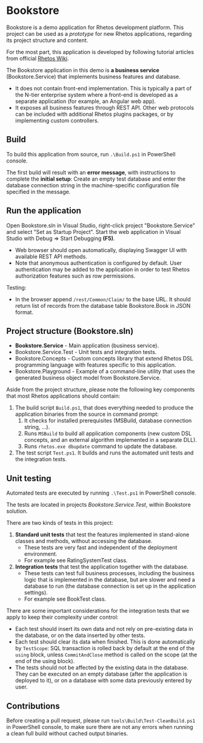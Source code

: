 # Bookstore

Bookstore is a demo application for Rhetos development platform.
This project can be used as a *prototype* for new Rhetos applications,
regarding its project structure and content.

For the most part, this application is developed by following tutorial articles
from official [Rhetos Wiki](https://github.com/Rhetos/Rhetos/wiki).

The Bookstore application in this demo is **a business service** (Bookstore.Service)
that implements business features and database.

* It does not contain front-end implementation. This is typically a part of the N-tier
  enterprise system where a front-end is developed as a separate application
  (for example, an Angular web app).
* It exposes all business features through REST API.
  Other web protocols can be included with additional Rhetos plugins packages,
  or by implementing custom controllers.

## Build

To build this application from source, run `.\Build.ps1` in PowerShell console.

The first build will result with an **error message**, with instructions to complete the **initial setup**:
Create an empty test database and enter the database connection string
in the machine-specific configuration file specified in the message.

## Run the application

Open Bookstore.sln in Visual Studio, right-click project "Bookstore.Service" and select "Set as Startup Project".
Start the web application in Visual Studio with Debug => Start Debugging **(F5)**.

* Web browser should open automatically, displaying Swagger UI with available REST API methods.
* Note that anonymous authentication is configured by default.
  User authentication may be added to the application in order to test Rhetos authorization features
  such as row permissions.

Testing:

* In the browser append `/rest/Common/Claim/` to the base URL. It should return list of records from the database table Bookstore.Book in JSON format.

## Project structure (Bookstore.sln)

* **Bookstore.Service** - Main application (business service).
* Bookstore.Service.Test - Unit tests and integration tests.
* Bookstore.Concepts - Custom concepts library that extend Rhetos DSL programming language
  with features specific to this application.
* Bookstore.Playground - Example of a command-line utility that uses the generated business
  object model from Bookstore.Service.

Aside from the project structure, please note the following key components that
most Rhetos applications should contain:

1. The build script `Build.ps1`, that does everything needed to produce the application binaries from the source in command prompt:
   1. It checks for installed prerequisites (MSBuild, database connection string, ...).
   2. Runs `MSBuild` to build all application components (new custom DSL concepts,
      and an external algorithm implemented in a separate DLL).
   3. Runs `rhetos.exe dbupdate` command to update the database.
2. The test script `Test.ps1`. It builds and runs the automated unit tests and the integration tests.

## Unit testing

Automated tests are executed by running `.\Test.ps1` in PowerShell console.

The tests are located in projects *Bookstore.Service.Test*, within Bookstore solution.

There are two kinds of tests in this project:

1. **Standard unit tests**
   that test the features implemented in stand-alone classes and methods, without accessing the database.
    * These tests are very fast and independent of the deployment environment.
    * For example see RatingSystemTest class.
2. **Integration tests**
   that test the application together with the database.
    * These tests can test full business processes, including the business logic
      that is implemented in the database, but are slower and need a database to run
      (the database connection is set up in the application settings).
    * For example see BookTest class.

There are some important considerations for the integration tests
that we apply to keep their complexity under control:

* Each test should insert its own data and not rely on pre-existing data in the database,
  or on the data inserted by other tests.
* Each test should clear its data when finished.
  This is done automatically by `TestScope`: SQL transaction is rolled back by default
  at the end of the `using` block, unless `CommitAndClose` method is called on the scope
  (at the end of the using block).
* The tests should not be affected by the existing data in the database.
  They can be executed on an empty database (after the application is deployed to it),
  or on a database with some data previously entered by user.

## Contributions

Before creating a pull request, please run `tools\Build\Test-CleanBuild.ps1` in PowerShell console,
to make sure there are not any errors when running a clean full build without cached output binaries.
